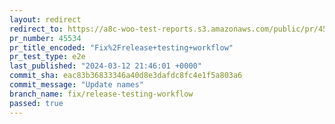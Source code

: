 ```yaml
---
layout: redirect
redirect_to: https://a8c-woo-test-reports.s3.amazonaws.com/public/pr/45534/e2e/index.html
pr_number: 45534
pr_title_encoded: "Fix%2Frelease+testing+workflow"
pr_test_type: e2e
last_published: "2024-03-12 21:46:01 +0000"
commit_sha: eac83b36833346a40d8e3dafdc8fc4e1f5a803a6
commit_message: "Update names"
branch_name: fix/release-testing-workflow
passed: true
---
```

